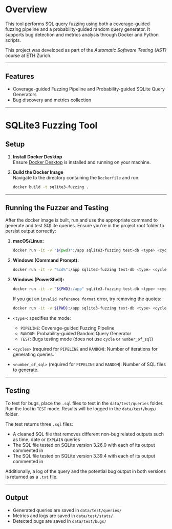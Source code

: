 
# Overview

This tool performs SQL query fuzzing using both a coverage-guided fuzzing pipeline and a probability-guided random query generator. It supports bug detection and metrics analysis through Docker and Python scripts.

This project was developed as part of the *Automatic Software Testing (AST)* course at ETH Zurich.

---

## Features

- Coverage-guided Fuzzing Pipeline and Probability-guided SQLite Query Generators
- Bug discovery and metrics collection

---

# SQLite3 Fuzzing Tool

## Setup

1. **Install Docker Desktop**  
   Ensure [Docker Desktop](https://www.docker.com/products/docker-desktop) is installed and running on your machine.

2. **Build the Docker Image**  
   Navigate to the directory containing the `Dockerfile` and run:
   ```bash
   docker build -t sqlite3-fuzzing .

---

## Running the Fuzzer and Testing

After the docker image is built, run and use the appropriate command to generate and test SQLite queries. Ensure you're in the project root folder to persist output correctly:

1. **macOS/Linux:**
    ```bash
    docker run -it -v "$(pwd)":/app sqlite3-fuzzing test-db <type> <cycles> <number_of_queries>

2. **Windows (Command Prompt):**
    ```bash
    docker run -it -v "%cd%":/app sqlite3-fuzzing test-db <type> <cycles> <number_of_sql>

3. **Windows (PowerShell):**
    ```bash
    docker run -it -v "${PWD}:/app" sqlite3-fuzzing test-db <type> <cycles> <number_of_sql>
    ```

    If you get an `invalid reference format` error, try removing the quotes:

    ```bash
    docker run -it -v ${PWD}:/app sqlite3-fuzzing test-db <type> <cycles> <number_of_sql>
    ```

- ```<type>```: specifies the mode:
    - ```PIPELINE```: Coverage-guided Fuzzing Pipeline
    - ```RANDOM```: Probability-guided Random Query Generator
    - ```TEST```: Bugs testing mode (does not use ```cycle``` or ```number_of_sql```)

- ```<cycles>``` (required for ```PIPELINE``` and ```RANDOM```): Number of iterations for generating queries.

- ```<number_of_sql>``` (required for ```PIPELINE``` and ```RANDOM```): Number of SQL files to generate.

---

## Testing

To test for bugs, place the ```.sql``` files to test in the ```data/test/queries``` folder. Run the tool in ```TEST``` mode. Results will be logged in the ```data/test/bugs/``` folder. 

The test returns three ```.sql``` files:
- A cleaned SQL file that removes different non-bug related outputs such as time, date or ```EXPLAIN``` queries
- The SQL file tested on SQLite version 3.26.0 with each of its output commented in
- The SQL file tested on SQLite version 3.39.4 with each of its output commented in

Additionally, a log of the query and the potential bug output in both versions is returned as a ```.txt``` file.

---

## Output

- Generated queries are saved in ```data/test/queries/``` 
- Metrics and logs are saved in ```data/test/stats/```
- Detected bugs are saved in ```data/test/bugs/```




